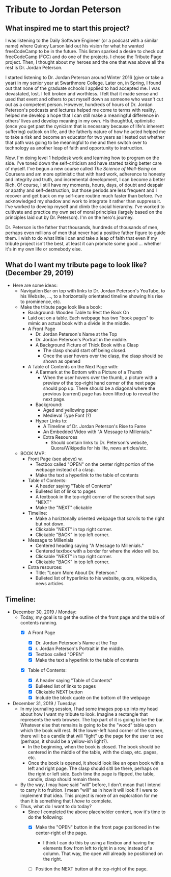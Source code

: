 Tribute to Jordan Peterson
===

## What inspired me to start this project? 

I was listening to the Daily Software Engineer (or a podcast with a similar name) where Quincy Larson laid out his vision for what he wanted freeCodeCamp to be in the future. This listen sparked a desire to check out freeCodeCamp (FCC) and do one of the projects. I chose the Tribute Page project. Then, I thought about my heroes and the one that was above all the rest is Dr. Jordan Peterson.

I started listening to Dr. Jordan Peterson around Winter 2016 (give or take a year) in my senior year at Swarthmore College. Later on, in Spring, I found out that none of the graduate schools I applied to had accepted me. I was devastated, lost. I felt broken and worthless. I felt that it made sense and used that event and others to put myself down as someone who wasn't cut out as a competent person. However, hundreds of hours of Dr. Jordan Peterson's podcasts and lectures helped me come to terms with reality, helped me develop a hope that I can still make a meaningful difference in others' lives and develop meaning in my own. His thoughtful, optimistic (once you get past the cynicism that is necessary because of life's inherent suffering) outlook on life, and the fatherly nature of how he acted helped me to take a risk and become an educator for two years as I tested out whether that path was going to be meaningful to me and then switch over to technology as another leap of faith and opportunity to instruction.

Now, I'm doing level 1 helpdesk work and learning how to program on the side. I've toned down the self-criticism and have started taking better care of myself. I've begun a new course called *The Science of Well-Being* on Coursera and am more optimistic that with hard work, adherence to honesty and integrity and truth, and incremental development, I can become a better Rich. Of course, I still have my moments, hours, days, of doubt and despair or apathy and self-destruction, but those periods are less frequent and I recover and get back on my self-care routine much faster than before. I've acknowledged my shadow and work to integrate it rather than suppress it. I've worked to develop myself and climb the social hierarchy. I've worked to cultivate and practice my own set of moral principles (largely based on the principles laid out by Dr. Peterson). I'm on the hero's journey.

Dr. Peterson is the father that thousands, hundreds of thousands of men, perhaps even millions of men that never had a positive father figure to guide them. I wish to do what little I can and take a leap of faith that even if my tribute project isn't the best, at least it can promote some good ... whether it's in my own life or somebody else.

## What do I want my tribute page to look like? (December 29, 2019)

* Here are some ideas:
    - Navigation Bar on top with links to Dr. Jordan Peterson's YouTube, to his Website, ..., to a horizontally orientated timeline showing his rise to prominence, etc.
    - Make the tribute page look like a book:
        - Background: Wooden Table to Rest the Book On 
        - Laid out on a table. Each webpage has two "book pages" to mimic an actual book with a divide in the middle. 
        - A Front Page
            - Dr. Jordan Peterson's Name at the Top
            - Dr. Jordan Peterson's Portrait in the middle.
            - A Background Picture of Thick Book with a Clasp
                - The clasp should start off being closed. 
                - Once the user hovers over the clasp, the clasp should be shown as opened
        -  A Table of Contents on the Next Page with:
            - A Earmark at the Bottom with a Picture of a Thumb
                - When the user hovers over the thumb, a picture with a preview of the top-right hand corner of the next page should pop up. There should be a diagonal where the previous (current) page has been lifted up to reveal the next page. 
            - Background: 
                - Aged and yellowing paper 
                - Medieval Type Font (?) 
            - Hyper Links to:
                - A Timeline of Dr. Jordan Peterson's Rise to Fame
                - An Embedded Video with "A Message to Millenials." 
                - Extra Resources 
                    - Should contain links to Dr. Peterson's website, Quora/Wikipedia for his life, news articles/etc. 
    - BOOK MVP: 
        - Front Page (see above) w. 
            - Textbox called "OPEN" on the center right portion of the webpage instead of a clasp. 
            - Make the text a hyperlink to the table of contents
        - Table of Contents: 
            - A header saying "Table of Contents"
            - Bulleted list of links to pages 
            - A textbook in the top-right corner of the screen that says "NEXT"
            - Make the "NEXT" clickable 
        - Timeline: 
            - Make a horiztonally oriented webpage that scrolls to the right but not down. 
            - Clickable "NEXT" in top right corner. 
            - Clickable "BACK" in top left corner. 
        - Message to Millenials 
            - Centered heading saying "A Message to Millenials." 
            - Centered textbox with a border for where the video will be. 
            - Clickable "NEXT" in top right corner. 
            - Clickable "BACK" in top left corner. 
        - Extra resources:
            - Title: "Learn More About Dr. Peterson." 
            - Bulleted list of hyperlinks to his website, quora, wikipedia, news articles 

        
        

## Timeline: 

* December 30, 2019 / Monday: 
    - Today, my goal is to get the outline of the front page and the table of contents running.
        - [x] A Front Page

            - [x] Dr. Jordan Peterson's Name at the Top
            - [x] r. Jordan Peterson's Portrait in the middle.
            - [x] Textbox called "OPEN"
            - [x] Make the text a hyperlink to the table of contents

        - [x] Table of Contents: 
            - [x] A header saying "Table of Contents"
            - [x] Bulleted list of links to pages 
            - [x] Clickable NEXT button
            - [x] Include the block quote on the bottom of the webpage 
* December 31, 2019 / Tuesday: 
    - In my journaling session, I had some images pop up into my head about how I want my tribute to look. Imagine a rectangle that represents the web browser. The top part of it is going to be the bar. Whatever else that remains is going to be the "wood" table upon which the book will rest. IN the lower-left hand corner of the screen, there will be a candle that will "light" up the page for the user to see (perhaps, it should be a yellow-ish light?). 
        - In the beginning, when the book is closed. The book should be centered in the middle of the table, with the clasp, etc. pages, etc. 
        - Once the book is opened, it should look like an open book with a left and right page. The clasp should sitll be there, perhaps on the right or left side. Each time the page is flipped, the table, candle, clasp should remain there. 
    - By the way, I may have said "will" before, I don't mean that I intend to carry it to fruition. I mean "will" as in how it will look if I were to implement that idea. This project is more of an exploration for me than it is something that I *have* to complete. 
    - Thus, what do I want to do today? 
        - Since I completed the above placeholder content, now it's time to do the following: 
            - [x] Make the "OPEN" button in the front page positioned in the center-right of the page.
                - I think I can do this by using a flexbox and having the elements flow from left to right in a row, instead of a column. That way, the open will already be  positioned on the right. 
            - [ ] Position the NEXT button at the top-right of the page. 


